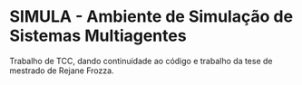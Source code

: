 # SIMULA - Ambiente de Simulação de Sistemas Multiagentes

Trabalho de TCC, dando continuidade ao código e trabalho da tese de mestrado de Rejane Frozza.

